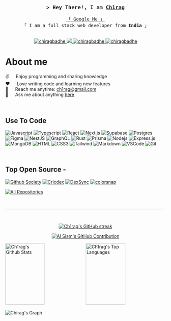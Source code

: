 <!-- Intro  -->
<h3 align="center">
        <samp>&gt; Hey There!, I am
                <b><a target="_blank" href="https://chiragbadhe.com">Ch1rag</a></b>
        </samp>
</h3>

<p align="center"> 
  <samp>
    <a  href="https://www.google.com/search?q=chirag+badhe" target="_blank">「 Google Me 」</a>
    <br>
    「 I am a full stack web  developer from <b>India</b> 」
    <br>
    <br>
  </samp>
</p>

<p align="center">
 <a href="https://www.linkedin.com/in/chirag-badhe-851530186/?originalSubdomain=in" target="_blank">
  <img src="https://img.shields.io/badge/LinkedIn-0077B5?style=for-the-badge&logoColor=white" alt="chiragbadhe"/>
 </a>
 <a href="https://twitter.com/0xchirag" target="_blank">
  <img src="https://img.shields.io/badge/Twitter-1DA1F2?style=for-the-badge&logo=twitter&logoColor=black" />
 </a>
  <a href="https://medium.com/@0xchirag" target="blank">
  <img src="https://img.shields.io/badge/Medium-DC143C?style=for-the-badge&logoColor=white" alt="chiragbadhe" />
 </a>
 <a href="https://devfolio.co/@ch1rag" target="_blank">
  <img src="https://img.shields.io/badge/Devfolio-1DA1F2?style=for-the-badge&logoColor=white" alt="chiragbadhe"  />
  </a> 
</p>

<!-- About Section -->

# About me

<p>
  ✌️ &emsp; Enjoy programming and sharing knowledge <br/>
  ❤️ &emsp; Love writing code and learning new features <br/>
  📧 &emsp; Reach me anytime: <a href="mailto:ch1rag@gmail.com">ch1rag@gmail.com</a> <br/>
  💬 &emsp; Ask me about anything <a href="https://github.com/chiragbadhe/chiragbadhe/issues">here</a>
</p>


<br/>

## Use To Code

![Javascript](https://img.shields.io/badge/Javascript-F0DB4F?style=for-the-badge&labelColor=black&logo=javascript&logoColor=F0DB4F)
![Typescript](https://img.shields.io/badge/Typescript-007acc?style=for-the-badge&labelColor=black&logo=typescript&logoColor=007acc)
![React](https://img.shields.io/badge/-React-61DBFB?style=for-the-badge&labelColor=black&logo=react&logoColor=61DBFB)
![Next.js](https://img.shields.io/badge/next.js-000000?style=for-the-badge&logo=nextdotjs&logoColor=white)
![Supabase](https://img.shields.io/badge/Supabase-3ECF8E?style=for-the-badge&logo=supabase&logoColor=white)
![Postgres](https://img.shields.io/badge/postgres-%23316192.svg?style=for-the-badge&logo=postgresql&logoColor=white)
![Figma](https://img.shields.io/badge/figma-%23F24E1E.svg?style=for-the-badge&logo=figma&logoColor=white)
![NestJS](https://img.shields.io/badge/nestjs-%23E0234E.svg?style=for-the-badge&logo=nestjs&logoColor=white)
![GraphQL](https://img.shields.io/badge/-GraphQL-E10098?style=for-the-badge&logo=graphql&logoColor=white)
![Rust](https://img.shields.io/badge/rust-%23000000.svg?style=for-the-badge&logo=rust&logoColor=white)
![Prisma](https://img.shields.io/badge/Prisma-3982CE?style=for-the-badge&logo=Prisma&logoColor=white)
![Nodejs](https://img.shields.io/badge/Nodejs-3C873A?style=for-the-badge&labelColor=black&logo=node.js&logoColor=3C873A)
![Express.js](https://img.shields.io/badge/Express.js-000000?style=for-the-badge&logo=express&logoColor=white)
![MongoDB](https://img.shields.io/badge/MongoDB-4EA94B?style=for-the-badge&logo=mongodb&logoColor=white)
![HTML](https://img.shields.io/badge/HTML5-E34F26?style=for-the-badge&logo=html5&logoColor=white)
![CSS3](https://img.shields.io/badge/CSS3-1572B6?style=for-the-badge&logo=css3&logoColor=white)
![Tailwind](https://img.shields.io/badge/Tailwind_CSS-092749?style=for-the-badge&logo=tailwindcss&logoColor=06B6D4&labelColor=000000)
![Markdown](https://img.shields.io/badge/Markdown-000000?style=for-the-badge&logo=markdown&logoColor=white)
![VSCode](https://img.shields.io/badge/Visual_Studio-0078d7?style=for-the-badge&logo=visual%20studio&logoColor=white)
![Git](https://img.shields.io/badge/Git-F05032?style=for-the-badge&logo=git&logoColor=white)

<br/>

## Top Open Source -

[![Github Society](https://github-readme-stats.vercel.app/api/pin/?username=chiragbadhe&repo=github-society&border_color=7F3FBF&bg_color=0D1117&title_color=C9D1D9&text_color=8B949E&icon_color=7F3FBF)](https://github.com/chiragbadhe/github-society)
[![Cricdex](https://github-readme-stats.vercel.app/api/pin/?username=chiragbadhe&repo=cricdex&border_color=7F3FBF&bg_color=0D1117&title_color=C9D1D9&text_color=8B949E&icon_color=7F3FBF)](https://github.com/chiragbadhe/cricdex)
[![DexSync](https://github-readme-stats.vercel.app/api/pin/?username=chiragbadhe&repo=DexSync&border_color=7F3FBF&bg_color=0D1117&title_color=C9D1D9&text_color=8B949E&icon_color=7F3FBF)](https://github.com/chiragbadhe/DexSync)
[![colorsnap](https://github-readme-stats.vercel.app/api/pin/?username=chiragbadhe&repo=colorsnap&border_color=7F3FBF&bg_color=0D1117&title_color=C9D1D9&text_color=8B949E&icon_color=7F3FBF)](https://github.com/chiragbadhe/colorsnap)

<p align="left">
  <a href="https://github.com/chiragbadhe?tab=repositories" target="_blank"><img alt="All Repositories" title="All Repositories" src="https://img.shields.io/badge/-All%20Repos-2962FF?style=for-the-badge&logo=koding&logoColor=white"/></a>
</p>

<br/>
<hr/>
<br/>

<p align="center">
  <a href="https://github.com/chiragbadhe">
    <img src="https://github-readme-streak-stats.herokuapp.com/?user=chiragbadhe&theme=radical&border=7F3FBF&background=0D1117" alt="Ch1rag's GitHub streak"/>
  </a>
</p>

<p align="center">
  <a href="https://github.com/chiragbadhe">
    <img src="https://github-profile-summary-cards.vercel.app/api/cards/profile-details?username=chiragbadhe&theme=radical" alt="Al Siam's GitHub Contribution"/>
  </a>
</p>

<a> 
    <a href="https://github.com/chiragbadhe"><img alt="Ch1rag's Github Stats" src="https://denvercoder1-github-readme-stats.vercel.app/api?username=chiragbadhe&show_icons=true&count_private=true&theme=react&border_color=7F3FBF&bg_color=0D1117&title_color=F85D7F&icon_color=F8D866" height="192px" width="49.5%"/></a>
  <a href="https://github.com/chiragbadhe"><img alt="Ch1rag's Top Languages" src="https://denvercoder1-github-readme-stats.vercel.app/api/top-langs/?username=chiragbadhe&langs_count=8&layout=compact&theme=react&border_color=7F3FBF&bg_color=0D1117&title_color=F85D7F&icon_color=F8D866" height="192px" width="49.5%"/></a>
  <br/>
</a>

![Chirag's Graph](https://github-readme-activity-graph.vercel.app/graph?username=chiragbadhe&custom_title=Ch1rag%20GitHub%20Activity%20Graph&bg_color=0D1117&color=7F3FBF&line=7F3FBF&point=7F3FBF&area_color=FFFFFF&title_color=FFFFFF&area=true)
